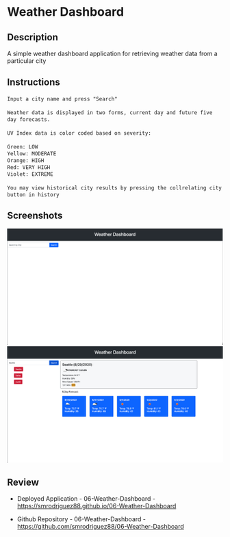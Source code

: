 # Weather Dashboard

## Description

A simple weather dashboard application for retrieving weather data from a particular city

## Instructions
```
Input a city name and press "Search"

Weather data is displayed in two forms, current day and future five day forecasts.

UV Index data is color coded based on severity:

Green: LOW
Yellow: MODERATE
Orange: HIGH
Red: VERY HIGH
Violet: EXTREME

You may view historical city results by pressing the collrelating city button in history
```

## Screenshots

![weather dashboard-1](./Assets/screenshot-1.png)
![weather dashboard-2](./Assets/screenshot-2.png)

## Review

* Deployed Application - 06-Weather-Dashboard - https://smrodriguez88.github.io/06-Weather-Dashboard

* Github Repository - 06-Weather-Dashboard - https://github.com/smrodriguez88/06-Weather-Dashboard

